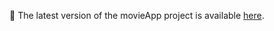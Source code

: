 🚀 The latest version of the movieApp project is available [here](https://github.com/JavaBorka/mews-movie-app/tree/app).
